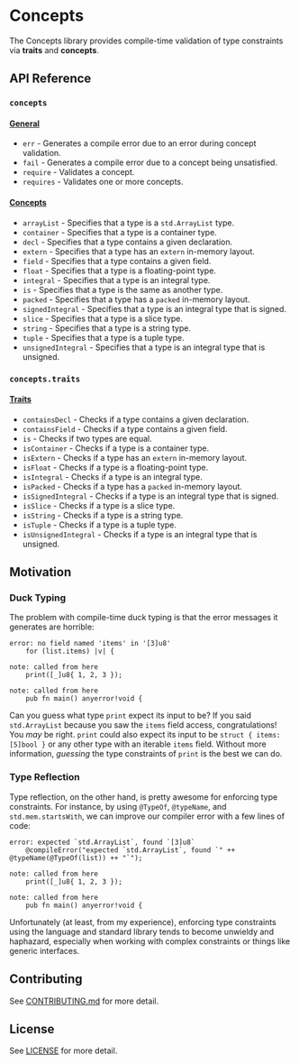 # Concepts

The Concepts library provides compile-time validation of type constraints via
**traits** and **concepts**.

## API Reference

### `concepts`

#### [General](src/lib.zig)

- `err` - Generates a compile error due to an error during concept validation.
- `fail` - Generates a compile error due to a concept being unsatisfied.
- `require` - Validates a concept.
- `requires` - Validates one or more concepts.

#### [Concepts](src/concepts)

- `arrayList` - Specifies that a type is a `std.ArrayList` type.
- `container` - Specifies that a type is a container type.
- `decl` - Specifies that a type contains a given declaration.
- `extern` - Specifies that a type has an `extern` in-memory layout.
- `field` - Specifies that a type contains a given field.
- `float` - Specifies that a type is a floating-point type.
- `integral` - Specifies that a type is an integral type.
- `is` - Specifies that a type is the same as another type.
- `packed` - Specifies that a type has a `packed` in-memory layout.
- `signedIntegral` - Specifies that a type is an integral type that is signed.
- `slice` - Specifies that a type is a slice type.
- `string` - Specifies that a type is a string type.
- `tuple` - Specifies that a type is a tuple type.
- `unsignedIntegral` - Specifies that a type is an integral type that is unsigned.

### `concepts.traits`

#### [Traits](src/traits)

- `containsDecl` - Checks if a type contains a given declaration.
- `containsField` - Checks if a type contains a given field.
- `is` - Checks if two types are equal.
- `isContainer` - Checks if a type is a container type.
- `isExtern` - Checks if a type has an `extern` in-memory layout.
- `isFloat` - Checks if a type is a floating-point type.
- `isIntegral` - Checks if a type is an integral type.
- `isPacked` - Checks if a type has a `packed` in-memory layout.
- `isSignedIntegral` - Checks if a type is an integral type that is signed.
- `isSlice` - Checks if a type is a slice type.
- `isString` - Checks if a type is a string type.
- `isTuple` - Checks if a type is a tuple type.
- `isUnsignedIntegral` - Checks if a type is an integral type that is unsigned.

## Motivation

### Duck Typing

The problem with compile-time duck typing is that the error messages it
generates are horrible:

```
error: no field named 'items' in '[3]u8'
    for (list.items) |v| {

note: called from here
    print([_]u8{ 1, 2, 3 });

note: called from here
    pub fn main() anyerror!void {

```

Can you guess what type `print` expect its input to be? If you said
`std.ArrayList` because you saw the `items` field access, congratulations! You
*may* be right. `print` could also expect its input to be `struct { items:
[5]bool }` or any other type with an iterable `items` field. Without more
information, *guessing* the type constraints of `print` is the best we can do.

### Type Reflection

Type reflection, on the other hand, is pretty awesome for enforcing type
constraints. For instance, by using `@TypeOf`, `@typeName`, and
`std.mem.startsWith`, we can improve our compiler error with a few lines of
code:

```
error: expected `std.ArrayList`, found `[3]u8`
    @compileError("expected `std.ArrayList`, found `" ++ @typeName(@TypeOf(list)) ++ "`");

note: called from here
    print([_]u8{ 1, 2, 3 });

note: called from here
    pub fn main() anyerror!void {
```

Unfortunately (at least, from my experience), enforcing type constraints using
the language and standard library tends to become unwieldy and haphazard,
especially when working with complex constraints or things like generic
interfaces.

## Contributing

See [CONTRIBUTING.md](CONTRIBUTING.md) for more detail.

## License

See [LICENSE](LICENSE) for more detail.
